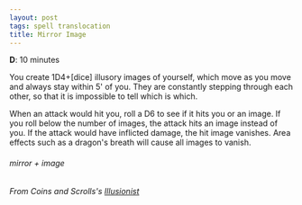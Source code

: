 ```yaml
---
layout: post
tags: spell translocation
title: Mirror Image
---
```

**D**: 10 minutes

You create 1D4+[dice] illusory images of yourself, which move as you move and always stay within 5' of you. They are constantly stepping through each other, so that it is impossible to tell which is which. 

When an attack would hit you, roll a D6 to see if it hits you or an image. If you roll below the number of images, the attack hits an image instead of you. If the attack would have inflicted damage, the hit image vanishes. Area effects such as a dragon's breath will cause all images to vanish.
 
###### mirror + image
###### From Coins and Scrolls's [Illusionist](https://coinsandscrolls.blogspot.com/2017/03/osr-illusionist-wizards.html)

